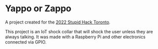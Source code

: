 # Yappo or Zappo

A project created for the [2022 Stupid Hack Toronto](http://hackstupid.com/). 

This project is an IoT shock collar that will shock the user unless they are always talking. It was made with a Raspberry Pi and other electronics connected via GPIO.